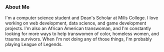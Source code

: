 ### About Me

I'm a computer science student and Dean's Scholar at Mills College. I love working on web development, data science, and game development projects. I'm also an African American transwoman, and I'm constantly looking for more ways to help transwomen of color, homeless women, and trauma survivors. When I'm not doing any of those things, I'm probably playing League of Legends.